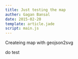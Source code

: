```yaml
---
title: Just testing the map
auther: Gagan Bansal
date: 2015-02-20
template: article.jade
script: main.js
---
```

Createing map with geojson2svg
<div id="test">do test</div> 
<div id="mapArea" style="width:800px;height:800px;">
<svg id="map" xmlns="http://www.w3.org/2000/svg"
width="800" height="800" x="0" y="0" >
</svg>
</div>

<script type="text/javascript" src="//cdnjs.cloudflare.com/ajax/libs/proj4js/2.2.2/proj4.js"></script>
<script type="text/javascript" src="./js/reproject.min.js"></script>
<script type="text/javascript" src="./js/getjson.js"></script>
<script type="text/javascript" src="https://cdnjs.cloudflare.com/ajax/libs/geojson2svg/0.1.2/geojson2svg.min.js"></script>
<script type="text/javascript" src="./js/world.js"></script>
<script type='text/javascript' src='main.js'></script> 

